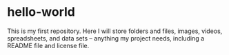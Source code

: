 # hello-world
This is my first repository.  Here I will store folders and files, images, videos, spreadsheets, and data sets – anything my project needs, including a README file and license file.
